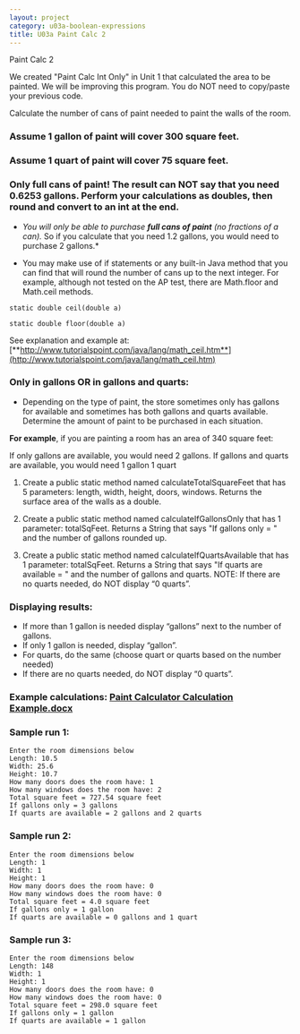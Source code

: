 ```yaml
---
layout: project
category: u03a-boolean-expressions
title: U03a Paint Calc 2
---
```


Paint Calc 2




We created "Paint Calc Int Only" in Unit 1 that calculated the area to be painted. We will be improving this program. You do NOT need to copy/paste your previous code.

Calculate the number of cans of paint needed to paint the walls of the room.

### Assume 1 gallon of paint will cover 300 square feet.

### Assume 1 quart of paint will cover 75 square feet.

### Only full cans of paint! The result can NOT say that you need 0.6253 gallons. Perform your calculations as doubles, then round and convert to an int at the end.

- *You will only be able to purchase **full cans of paint** (no fractions of a can).*   So if you calculate that you need 1.2 gallons, you would need to purchase 2 gallons.* 

- You may make use of if statements or any built-in Java method that you can find that will round the number of cans up to the next integer.  For example, although not tested on the AP test, there are Math.floor and Math.ceil methods.

```
static double ceil(double a)

static double floor(double a)
```

See explanation and example at:
[**http://www.tutorialspoint.com/java/lang/math_ceil.htm**](http://www.tutorialspoint.com/java/lang/math_ceil.htm)

### Only in gallons OR in gallons and quarts:

- Depending on the type of paint, the store sometimes only has gallons for available and sometimes has both gallons and quarts available. Determine the amount of paint to be purchased in each situation.  

**For example**, if you are painting a room has an area of 340 square feet:

If only gallons are available, you would need 2 gallons.
If gallons and quarts are available, you would need 1 gallon 1 quart

1. Create a public static method named calculateTotalSquareFeet that has 5 parameters: length, width, height, doors, windows. Returns the surface area of the walls as a double.

2. Create a public static method named calculateIfGallonsOnly that has 1 parameter: totalSqFeet. Returns a String that says "If gallons only = " and the number of gallons rounded up.

3. Create a public static method named calculateIfQuartsAvailable that has 1 parameter: totalSqFeet. Returns a String that says "If quarts are available = " and the number of gallons and quarts. NOTE: If there are no quarts needed, do NOT display “0 quarts”.


### Displaying results:

  - If more than 1 gallon is needed display “gallons” next to the number of gallons.   
  - If only 1 gallon is needed, display “gallon”.  
  - For quarts, do the same (choose quart or quarts based on the number needed)
  - If there are no quarts needed, do NOT display “0 quarts”.


### Example calculations: [Paint Calculator Calculation Example.docx](/apcsa/ch5decisions/PaintCalculatorCalculationExample.pdf)


### Sample run 1:
```
Enter the room dimensions below
Length: 10.5
Width: 25.6
Height: 10.7
How many doors does the room have: 1
How many windows does the room have: 2
Total square feet = 727.54 square feet
If gallons only = 3 gallons
If quarts are available = 2 gallons and 2 quarts
```
### Sample run 2:
```
Enter the room dimensions below
Length: 1
Width: 1
Height: 1
How many doors does the room have: 0
How many windows does the room have: 0
Total square feet = 4.0 square feet
If gallons only = 1 gallon
If quarts are available = 0 gallons and 1 quart
```
### Sample run 3:
```
Enter the room dimensions below
Length: 148
Width: 1
Height: 1
How many doors does the room have: 0
How many windows does the room have: 0
Total square feet = 298.0 square feet
If gallons only = 1 gallon
If quarts are available = 1 gallon
```

  
